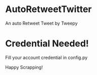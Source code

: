 # AutoRetweetTwitter
An auto Retweet Tweet by Tweepy

# Credential Needed!

  Fill your account credential in config.py
  
Happy Scrapping!
